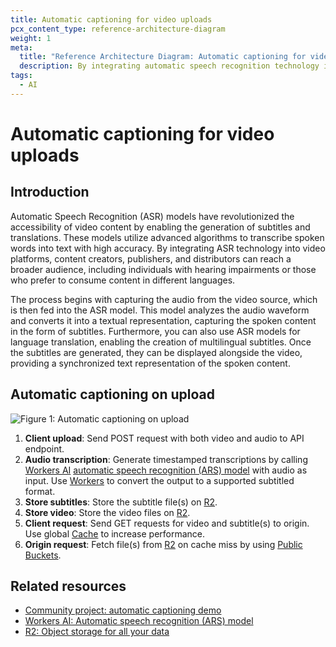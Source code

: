 ```yaml
---
title: Automatic captioning for video uploads
pcx_content_type: reference-architecture-diagram
weight: 1
meta:
  title: "Reference Architecture Diagram: Automatic captioning for video uploads"
  description: By integrating automatic speech recognition technology into video platforms, content creators, publishers, and distributors can reach a broader audience, including individuals with hearing impairments or those who prefer to consume content in different languages.
tags:
  - AI
---
```


# Automatic captioning for video uploads

## Introduction

Automatic Speech Recognition (ASR) models have revolutionized the accessibility of video content by enabling the generation of subtitles and translations. These models utilize advanced algorithms to transcribe spoken words into text with high accuracy. By integrating ASR technology into video platforms, content creators, publishers, and distributors can reach a broader audience, including individuals with hearing impairments or those who prefer to consume content in different languages.

The process begins with capturing the audio from the video source, which is then fed into the ASR model. This model analyzes the audio waveform and converts it into a textual representation, capturing the spoken content in the form of subtitles. Furthermore, you can also use ASR models for language translation, enabling the creation of multilingual subtitles. Once the subtitles are generated, they can be displayed alongside the video, providing a synchronized text representation of the spoken content.

## Automatic captioning on upload

![Figure 1: Automatic captioning on upload](/images/reference-architecture/ai-auto-caption-architecture-diagrams/ai-auto-caption-architecture-diagram.svg "Figure 1:  Automatic captioning on upload")

1. **Client upload**: Send POST request with both video and audio to API endpoint.
2. **Audio transcription**: Generate timestamped transcriptions by calling [Workers AI](/workers-ai/) [automatic speech recognition (ARS) model](/workers-ai/models/#automatic-speech-recognition) with audio as input. Use [Workers](/workers/) to convert the output to a supported subtitled format.
3. **Store subtitles**: Store the subtitle file(s) on [R2](/r2/).
4. **Store video**: Store the video files on [R2](/r2/).
5. **Client request**: Send GET requests for video and subtitle(s) to origin. Use global [Cache](/cache/) to increase performance.
6. **Origin request**: Fetch file(s) from [R2](/r2/) on cache miss by using [Public Buckets](/r2/buckets/public-buckets/).

## Related resources

- [Community project: automatic captioning demo](https://auto-caption.pages.dev/)
- [Workers AI: Automatic speech recognition (ARS) model](/workers-ai/models/#automatic-speech-recognition)
- [R2: Object storage for all your data](/r2/)
